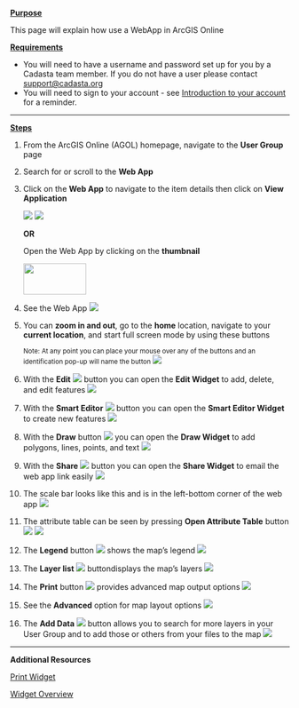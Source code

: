 <u>**Purpose**</u>

This page will explain how use a WebApp in ArcGIS Online

<u>**Requirements**</u>

* You will need to have a username and password set up for you by a Cadasta team member. If you do not have a user please contact support@cadasta.org
* You will need to sign to your account - see [Introduction to your account](intro_to_account/index.md) for a reminder.

-----

<u>**Steps**</u>


1. From the ArcGIS Online (AGOL) homepage, navigate to the **User Group** page

2. Search for or scroll to the **Web App**

3. Click on the **Web App** to navigate to the item details then click on **View Application** 
   
    ![](imgs/image24.jpg)
    ![](imgs/image15.jpg)

    **OR** 

    Open the Web App by clicking on the **thumbnail**

    <img src="imgs/image8.jpg"  width="113" height ="56">

4. See the Web App
![](imgs/image8.jpg)

5. You can **zoom in and out**, go to the **home** location, navigate to your **current location**, and start full screen mode by using these buttons

    <small>Note: At any point you can place your mouse over any of the buttons and an 
identification pop-up will name the button</small>
![](imgs/image18.jpg)


1. With the **Edit** ![](imgs/image2.jpg) button  you can open the **Edit Widget** to add, delete, and edit features
![](imgs/image6.jpg)

1. With the **Smart Editor** ![](imgs/image16.jpg) button  you can open the **Smart Editor Widget** to create new features
![](imgs/image7.jpg)

1. With the **Draw** button ![](imgs/image9.jpg) you can open the **Draw Widget** to add polygons, lines, points, and text
![](imgs/image13.jpg)

1. With the **Share** ![](imgs/image14.jpg) button  you can open the **Share Widget** to email the web app link easily
![](imgs/image4.jpg)

1. The scale bar looks like this and is in the left-bottom corner of the web app
![](imgs/image21.jpg)

1. The attribute table can be seen by pressing **Open Attribute Table** button 
![](imgs/image17.jpg)
![](imgs/image22.jpg)

1. The **Legend** button ![](imgs/image3.jpg) shows the map’s legend
![](imgs/image5.jpg)

1. The **Layer list** ![](imgs/image23.jpg) buttondisplays the map’s layers
![](imgs/image12.jpg) 

1. The **Print** button ![](imgs/image1.jpg) provides advanced map output options
![](imgs/image20.jpg)

1. See the **Advanced** option for map layout options
![](imgs/image11.jpg)

1. The **Add Data** ![](imgs/image10.jpg) button  allows you to search for more layers in your User Group and to add those or others from your files to the map
![](imgs/image25.jpg)

------

<b>Additional Resources</b>

[Print Widget](http://doc.arcgis.com/en/web-appbuilder/create-apps/widget-print.htm)

[Widget Overview](http://doc.arcgis.com/en/web-appbuilder/create-apps/widget-overview.htm)


